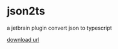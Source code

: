 # json2ts
a jetbrain plugin convert json to typescript

[download url](https://github.com/boneVidy/json2ts/releases/download/1.0.2/com.jsonts.kotlin-1.0.2-SNAPSHOT.zip)
